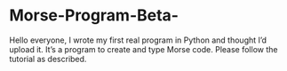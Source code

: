 # Morse-Program-Beta-
Hello everyone, I wrote my first real program in Python and thought I’d upload it. It’s a program to create and type Morse code. Please follow the tutorial as described.
